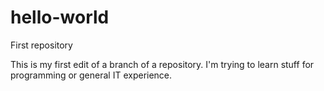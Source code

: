 # hello-world
First repository

This is my first edit of a branch of a repository. 
I'm trying to learn stuff for programming or general IT experience.
